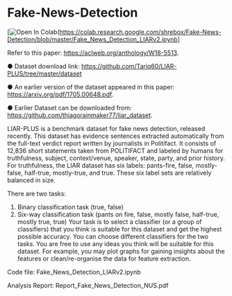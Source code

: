 # Fake-News-Detection

[![Open In Colab](https://colab.research.google.com/assets/colab-badge.svg)(https://colab.research.google.com/shrebox/Fake-News-Detection/blob/master/Fake_News_Detection_LIARv2.ipynb]


Refer to this paper: ​https://aclweb.org/anthology/W18-5513​.

● Dataset download link: ​https://github.com/Tariq60/LIAR-PLUS/tree/master/dataset

● An earlier version of the dataset appeared in this paper:
https://arxiv.org/pdf/1705.00648.pdf​.

● Earlier Dataset can be downloaded from:
​https://github.com/thiagorainmaker77/liar_dataset​.

LIAR-PLUS is a benchmark dataset for fake news detection, released recently. This dataset
has evidence sentences extracted automatically from the full-text verdict report written by
journalists in Politifact. It consists of 12,836 short statements taken from POLITIFACT and
labeled by humans for truthfulness, subject, context/venue, speaker, state, party, and prior
history. For truthfulness, the LIAR dataset has six labels: pants-fire, false, mostly-false,
half-true, mostly-true, and true. These six label sets are relatively balanced in size.

There are two tasks:
1. Binary classification task (true, false)
2. Six-way classification task (pants on fire, false, mostly false, half-true, mostly true, true)
Your task is to select a classifier (or a group of classifiers) that you think is suitable for this
dataset and get the highest possible accuracy. You can choose different classifiers for the
two tasks. You are free to use any ideas you think will be suitable for this dataset. For
example, you may plot graphs for gaining insights about the features or clean/re-organise
the data for feature extraction.

Code file: Fake_News_Detection_LIARv2.ipynb

Analysis Report: Report_Fake_News_Detection_NUS.pdf

